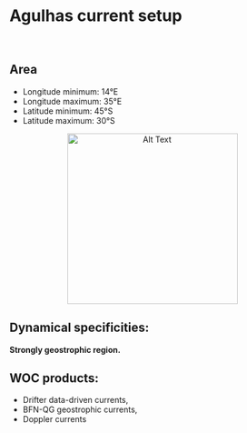 # Agulhas current setup

<br>

 
## Area  

- Longitude minimum: 14°E
- Longitude maximum: 35°E
- Latitude minimum: 45°S
- Latitude maximum: 30°S

<p align="center">
  <img src="https://github.com/ocean-data-challenges/2024_DC_WOC-ESA/assets/33433820/1346fa86-0dd5-4a2a-9993-1c73b59ac865" alt="Alt Text" width="300"/>
</p> 


## Dynamical specificities: 

**Strongly geostrophic region.**
    
## WOC products: 

- Drifter data-driven currents, 
- BFN-QG geostrophic currents, 
- Doppler currents

<br>
 
